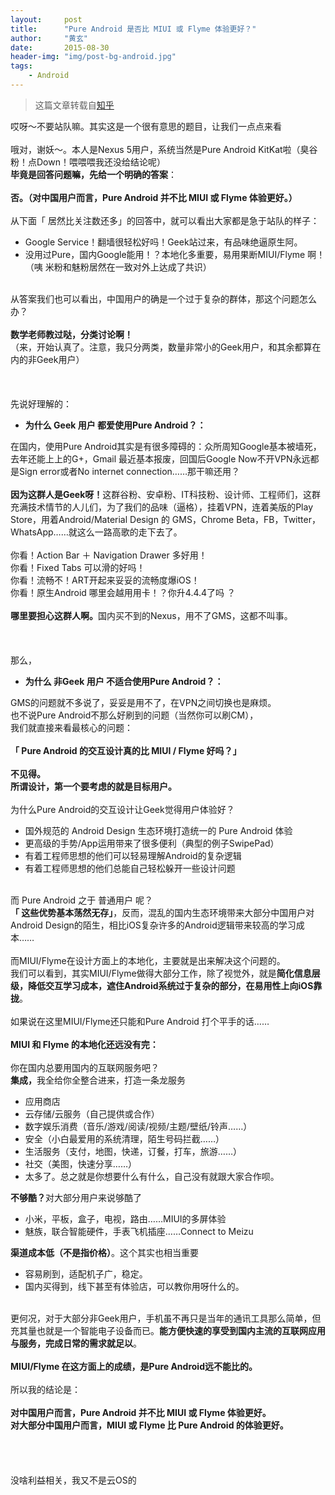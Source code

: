 ```yaml
---
layout:     post
title:      "Pure Android 是否比 MIUI 或 Flyme 体验更好？"
author:     "黄玄"
date:       2015-08-30
header-img: "img/post-bg-android.jpg"
tags:
    - Android
---
```


> 这篇文章转载自[知乎](http://www.zhihu.com/question/25104721/answer/30108886)


<div>
哎呀～不要站队嘛。其实这是一个很有意思的题目，让我们一点点来看<br><br>哦对，谢妖～。本人是Nexus 5用户，系统当然是Pure Android KitKat啦（臭谷粉！点Down！喂喂喂我还没给结论呢）<br><b>毕竟是回答问题嘛，先给一个明确的答案</b>：<br><br><b>否。（</b><b>对中国用户而言，Pure Android 并不比 MIUI 或 Flyme 体验更好。</b><b>）</b><br><br>从下面「 居然比关注数还多」的回答中，就可以看出大家都是急于站队的样子：<br><ul><li>Google Service！翻墙很轻松好吗！Geek站过来，有品味绝逼原生阿。</li><li>没用过Pure，国内Google能用！？本地化多重要，易用果断MIUI/Flyme 啊！（咦 米粉和魅粉居然在一致对外上达成了共识）</li></ul><br>从答案我们也可以看出，中国用户的确是一个过于复杂的群体，那这个问题怎么办？<br><br><b>数学老师教过哒，分类讨论啊！</b><br>（来，开始认真了。注意，我只分两类，数量非常小的Geek用户，和其余都算在内的非Geek用户）<br><br><br><br>先说好理解的：<br><ul><li><b>为什么 Geek 用户 都爱使用Pure Android？：</b></li></ul>在国内，使用Pure Android其实是有很多障碍的：众所周知Google基本被墙死，去年还能上上的G+，Gmail 最近基本报废，回国后Google Now不开VPN永远都是Sign error或者No internet connection……那干嘛还用？<br><br><b>因为这群人是Geek呀！</b>这群谷粉、安卓粉、IT科技粉、设计师、工程师们，这群充满技术情节的人儿们，为了我们的品味（逼格），挂着VPN，连着美版的Play Store，用着Android/Material Design 的 GMS，Chrome Beta，FB，Twitter，WhatsApp……就这么一路高歌的走下去了。<br><br>你看！Action Bar ＋ Navigation Drawer 多好用！<br>你看！Fixed Tabs 可以滑的好吗！<br>你看！流畅不！ART开起来妥妥的流畅度爆iOS！<br>你看！原生Android 哪里会越用用卡！？你升4.4.4了吗 ？<br><br><b>哪里要担心这群人啊。</b>国内买不到的Nexus，用不了GMS，这都不叫事。<br><br><br><br>那么，<br><ul><li><b>为什么 非Geek 用户 不适合使用Pure Android？：</b></li></ul>GMS的问题就不多说了，妥妥是用不了，在VPN之间切换也是麻烦。<br>也不说Pure Android不那么好刷到的问题（当然你可以刷CM），<br>我们就直接来看最核心的问题：<br><br><b>「 Pure Android 的交互设计真的比 MIUI / Flyme 好吗？」<br></b><br><b>不见得。</b><br><b>所谓设计，第一个要考虑的就是目标用户。</b><br><br>为什么Pure Android的交互设计让Geek觉得用户体验好？<br><ul><li>国外规范的 Android Design 生态环境打造统一的 Pure Android 体验</li><li>更高级的手势/App运用带来了很多便利（典型的例子SwipePad）</li><li>有着工程师思想的他们可以轻易理解Android的复杂逻辑</li><li>有着工程师思想的他们总能自己轻松躲开一些设计问题</li></ul><br>而 Pure Android 之于 普通用户 呢？<br><b>「 这些优势基本荡然无存」</b>，反而，混乱的国内生态环境带来大部分中国用户对Android Design的陌生，相比iOS复杂许多的Android逻辑带来较高的学习成本……<br><br>而MIUI/Flyme在设计方面上的本地化，主要就是出来解决这个问题的。<br>我们可以看到，其实MIUI/Flyme做得大部分工作，除了视觉外，就是<b>简化信息层级，降低交互学习成本，遮住Android系统过于复杂的部分，在易用性上向iOS靠拢</b>。<br><br>如果说在这里MIUI/Flyme还只能和Pure Android 打个平手的话……<br><br><b>MIUI 和 Flyme 的本地化还远没有完：</b><br><br>你在国内总要用国内的互联网服务吧？<br><b>集成，</b>我全给你全整合进来，打造一条龙服务<br><ul><li>应用商店<br></li><li>云存储/云服务（自己提供或合作）<br></li><li>数字娱乐消费（音乐/游戏/阅读/视频/主题/壁纸/铃声……）<br></li><li>安全（小白最爱用的系统清理，陌生号码拦截……）<br></li><li>生活服务（支付，地图，快递，订餐，打车，旅游……）<br></li><li>社交（美图，快速分享……）<br></li><li>太多了。总之就是你想要什么有什么，自己没有就跟大家合作呗。<br></li></ul><b>不够酷？</b>对大部分用户来说够酷了<br><ul><li>小米，平板，盒子，电视，路由……MIUI的多屏体验</li><li>魅族，联合智能硬件，手表飞机插座……Connect to Meizu</li></ul><b>渠道成本低（不是指价格）</b>。这个其实也相当重要<br><ul><li>容易刷到，适配机子广，稳定。</li><li>国内买得到，线下甚至有体验店，可以教你用呀什么的。</li></ul><br>更何况，对于大部分非Geek用户，手机虽不再只是当年的通讯工具那么简单，但充其量也就是一个智能电子设备而已。<b>能方便快速的享受到国内主流的互联网应用与服务，完成日常的需求就足以</b>。<br><br><b>MIUI/Flyme 在这方面上的成绩，是Pure Android远不能比的。</b><br><br>所以我的结论是：<br><br><b>对中国用户而言，Pure Android 并不比 MIUI 或 Flyme 体验更好。</b><br><b>对大部分中国用户而言，MIUI 或 Flyme 比 </b><b>Pure Android 的</b><b>体验更好。</b><br><br><br><br><br>没啥利益相关，我又不是云OS的

</div>